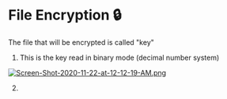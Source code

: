 # File Encryption 🔒

The file that will be encrypted is called "key" 

1. This is the key read in binary mode (decimal number system)

[![Screen-Shot-2020-11-22-at-12-12-19-AM.png](https://i.postimg.cc/kgBGX7bM/Screen-Shot-2020-11-22-at-12-12-19-AM.png)](https://postimg.cc/87gNZQ4x)

2.
